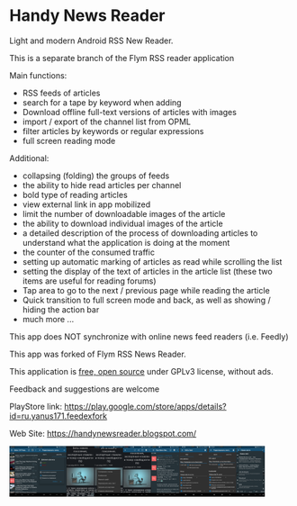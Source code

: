Handy News Reader
==================

Light and modern Android RSS New Reader.

This is a separate branch of the Flym RSS reader application

Main functions:
- RSS feeds of articles
- search for a tape by keyword when adding
- Download offline full-text versions of articles with images
- import / export of the channel list from OPML
- filter articles by keywords or regular expressions
- full screen reading mode

Additional:
- collapsing (folding) the groups of feeds
- the ability to hide read articles per channel
- bold type of reading articles
- view external link in app mobilized
- limit the number of downloadable images of the article
- the ability to download individual images of the article
- a detailed description of the process of downloading articles to understand what the application is doing at the moment
- the counter of the consumed traffic
- setting up automatic marking of articles as read while scrolling the list
- setting the display of the text of articles in the article list (these two items are useful for reading forums)
- Tap area to go to the next / previous page while reading the article
- Quick transition to full screen mode and back, as well as showing / hiding the action bar
- much more ...

This app does NOT synchronize with online news feed readers (i.e. Feedly)

This app was forked of Flym RSS News Reader.

This application is [free, open source](https://www.gnu.org/philosophy/free-sw.html) under GPLv3 license, without ads.

Feedback and suggestions are welcome

PlayStore link:
https://play.google.com/store/apps/details?id=ru.yanus171.feedexfork

Web Site: 
https://handynewsreader.blogspot.com/

<img src="/data/FFEntryListEn.png" width="10%"><img src="/data/FFEditFeedFilter.png" width="10%"><img src="/data/FFEntryFullScreen.png" width="10%"><img src="/data/FFEntryContextMenu.png" width="10%"><img src="/data/FFEntryWithActionBar.png" width="10%"><img src="/data/FFShowEntryText.png" width="10%"><img src="/data/FFAddFeedDialog.png" width="10%"><img src="/data/FFAddFeedDialog_Ru.png" width="10%"><img src="/data/FFAddFeedSearchResuls.png" width="10%">
